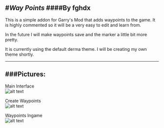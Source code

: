 #_**Way Points**_
####By fghdx
---

This is a simple addon for Garry's Mod that adds waypoints to the game. It is highly commented so it will be a very easy to edit and learn from.

In the future I will make waypoints save and the marker a little bit more pretty.


It is currently using the default derma theme. I will be creating my own theme shortly.

---
###Pictures:
---  
Main Interface  
![alt text](https://raw.githubusercontent.com/fghdx/Way-Points/master/screenshots/main_interface.png "Main Interface")  
  
  Create Waypoints  
![alt text](https://raw.githubusercontent.com/fghdx/Way-Points/master/screenshots/create_interface.png "Create Waypoint")  
  
  Waypoints Ingame  
![alt text](https://raw.githubusercontent.com/fghdx/Way-Points/master/screenshots/ingame.jpg "Waypoints Ingame")
